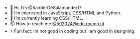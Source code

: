 - 👋 Hi, I’m @SanderDeSalamander17
- 👀 I’m interested in JavaScript, CSS/HTML and Python.
- 🌱 I’m currently learning CSS/HTML.
- 📫 How to reach me @592024@edu.rocmn.nl
- ⚡ Fun fact: Im not good in coding but I am good in designing.
